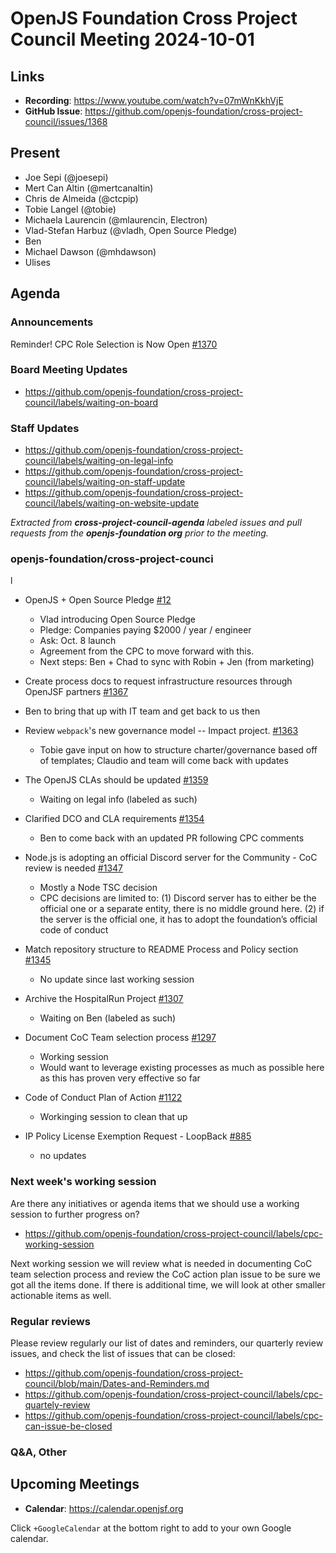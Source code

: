 # OpenJS Foundation Cross Project Council Meeting 2024-10-01

## Links

* **Recording**: https://www.youtube.com/watch?v=07mWnKkhVjE
* **GitHub Issue**: https://github.com/openjs-foundation/cross-project-council/issues/1368

## Present

* Joe Sepi (@joesepi)
* Mert Can Altin (@mertcanaltin)
* Chris de Almeida (@ctcpip)
* Tobie Langel (@tobie)
* Michaela Laurencin (@mlaurencin, Electron)
* Vlad-Stefan Harbuz (@vladh, Open Source Pledge)
* Ben
* Michael Dawson (@mhdawson)
* Ulises

## Agenda

### Announcements

Reminder! CPC Role Selection is Now Open
[#1370](https://github.com/openjs-foundation/cross-project-council/issues/1370)

### Board Meeting Updates

- https://github.com/openjs-foundation/cross-project-council/labels/waiting-on-board

### Staff Updates

- https://github.com/openjs-foundation/cross-project-council/labels/waiting-on-legal-info
- https://github.com/openjs-foundation/cross-project-council/labels/waiting-on-staff-update
- https://github.com/openjs-foundation/cross-project-council/labels/waiting-on-website-update

_Extracted from **cross-project-council-agenda** labeled issues and pull requests from the **openjs-foundation org** prior to the meeting._

### openjs-foundation/cross-project-counci
l
* OpenJS + Open Source Pledge
[#12](https://github.com/openjs-foundation/sustainability-collab-space/issues/12)
  * Vlad introducing Open Source Pledge
  * Pledge: Companies paying $2000 / year / engineer
  * Ask: Oct. 8 launch
  * Agreement from the CPC to move forward with this.
  * Next steps: Ben + Chad to sync with Robin + Jen (from marketing)

* Create process docs to request infrastructure resources through OpenJSF partners [#1367](https://github.com/openjs-foundation/cross-project-council/issues/1367)
 * Ben to bring that up with IT team and get back to us then

* Review `webpack`'s new governance model -- Impact project. [#1363](https://github.com/openjs-foundation/cross-project-council/issues/1363)
  * Tobie gave input on how to structure charter/governance based off of templates; Claudio and team will come back with updates

* The OpenJS CLAs should be updated [#1359](https://github.com/openjs-foundation/cross-project-council/issues/1359)
  * Waiting on legal info (labeled as such)

* Clarified DCO and CLA requirements [#1354](https://github.com/openjs-foundation/cross-project-council/pull/1354)
  * Ben to come back with an updated PR following CPC comments

* Node.js is adopting an official Discord server for the Community - CoC review is needed [#1347](https://github.com/openjs-foundation/cross-project-council/issues/1347)
  * Mostly a Node TSC decision
  * CPC decisions are limited to: (1) Discord server has to either be the official one or a separate entity, there is no middle ground here. (2) if the server is the official one, it has to adopt the foundation’s official code of conduct
  
* Match repository structure to README Process and Policy section [#1345](https://github.com/openjs-foundation/cross-project-council/issues/1345)
  * No update since last working session

* Archive the HospitalRun Project [#1307](https://github.com/openjs-foundation/cross-project-council/issues/1307)
  * Waiting on Ben (labeled as such)

* Document CoC Team selection process [#1297](https://github.com/openjs-foundation/cross-project-council/issues/1297)
  * Working session
  * Would want to leverage existing processes as much as possible here as this has proven very effective so far

* Code of Conduct Plan of Action [#1122](https://github.com/openjs-foundation/cross-project-council/issues/1122)
  * Workinging session to clean that up

* IP Policy License Exemption Request - LoopBack [#885](https://github.com/openjs-foundation/cross-project-council/issues/885)
  * no updates

### Next week's working session

Are there any initiatives or agenda items that we should use a working session to further progress on?
- https://github.com/openjs-foundation/cross-project-council/labels/cpc-working-session

Next working session we will review what is needed in documenting CoC team selection process and review the CoC action plan issue to be sure we got all the items done. If there is additional time, we will look at other smaller actionable items as well. 

### Regular reviews

Please review regularly our list of dates and reminders, our quarterly review issues, and check the list of issues that can be closed:

- https://github.com/openjs-foundation/cross-project-council/blob/main/Dates-and-Reminders.md
- https://github.com/openjs-foundation/cross-project-council/labels/cpc-quartely-review
- https://github.com/openjs-foundation/cross-project-council/labels/cpc-can-issue-be-closed

### Q&A, Other

## Upcoming Meetings

- **Calendar**: <https://calendar.openjsf.org>

Click `+GoogleCalendar` at the bottom right to add to your own Google calendar.

